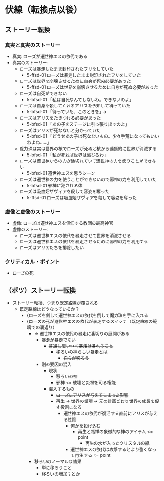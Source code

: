# 伏線（転換点以後）
## ストーリー転換
### 真実と真実のストーリー
- 真実: ローズが遷世神エスの依代である
- 真実のストーリー:
  - ローズは暴走したまま封印されたフリをしていた
    - 5-ffsd-01 ローズは暴走したまま封印されたフリをしていた
  - ローズは世界を崩壊させるために自身が死ぬ必要があった
    - 5-ffsd-01 ローズは世界を崩壊させるために自身が死ぬ必要があった
  - ローズは自死ができない
    - 5-bfsd-01 「私は自死なんてしないわ。できないのよ」
  - ローズは自身を殺してくれるアリスを予知して待っていた
    - 5-bfsd-01 「待っていた、このときを」a
  - ローズはアリスをたきつける必要があった
    - 5-bfsd-01 「あの子をステージに引っ張り出すのよ」
  - ローズはアリスが死なないと分かっていた
    - 5-bfsd-01 「どうせあの子は死なないもの。少々手荒になってもいいわよね……」
  - 魔力珠は実は世界の核でローズが死ぬと核から連鎖的に世界が消滅する
    - 5-bfsd-01 「私が死ねば世界は滅びるわ」
  - ローズは遷世神からの力が途切れていて遷世神の力を使うことができない
    - 5-bfsd-01 遷世神エスを思うシーン
  - ローズは遷世神の力を使うことができないので邪神の力を利用していた
    - 5-bfsd-01 邪神に犯される体
  - ローズは吸血姫ザヴィアを殺して容姿を奪った
    - 5-ffsd-01 ローズは吸血姫ザヴィアを殺して容姿を奪った

### 虚像と虚像のストーリー
- 虚像: ローズは遷世神エスを信仰する教団の最高神官
- 虚像のストーリー:
  - ローズは遷世神エスの依代を暴走させて世界を消滅させる
  - ローズは遷世神エスの依代を暴走させるために邪神の力を利用する
  - ローズはアリスたちを排除したい

### クリティカル・ポイント
- ローズの死

## （ボツ）ストーリー転換
- ストーリー転換、つまり既定路線が覆される
  - 既定路線はどうなっているか？
    - {ローズを倒して遷世神エスの依代を倒して魔力珠を手に入れる
    - {ローズの死が遷世神エスの依代が暴走するスイッチ（既定路線の範疇での裏返り）
      - => 遷世神エスの依代の暴走に裏切りの展開がある
        - ~~暴走が暴走でない~~
          - ~~普通に思いつく暴走は暴れること~~
            - ~~移ろいの神らしい暴走とは~~
              - ~~自らが移ろう~~
        - 別の要因の混入
          - 現状
            - 移ろいの神
            - 邪神 <= 破壊と災禍を司る権能
          - 混入するもの
            - ~~ローズにアリスが与えてしまった影響~~
            - 再生 => 世界の循環 => 元の計画どおり世界の成長を促す役割になる
              - 遷世神エスの依代が復活する直前にアリスが与える性質
                - 何かを投げ込む
                  - 再生と福祥の象徴的な神のアイテム <= point
                    - 再生の水が入ったクリスタルの瓶
                - 遷世神エスの依代は攻撃するとより強くなって再生する <= point
      - 移ろいのノーマルな効果
        - 単に移ろうこと
        - 移ろいの増加？とか
